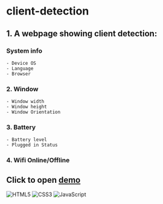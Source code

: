 # client-detection
## 1. A webpage showing client detection:
### System info
    - Device OS
    - Language
    - Browser
### 2. Window
    - Window width
    - Window height
    - Window Orientation
### 3. Battery
    - Battery level
    - Plugged in Status
### 4. Wifi Online/Offline

## Click to open [demo](https://mcguenette.github.io/client-detection-dev/)

![HTML5](https://img.shields.io/badge/html5-%23E34F26.svg?style=for-the-badge&logo=html5&logoColor=white)
![CSS3](https://img.shields.io/badge/css3-%231572B6.svg?style=for-the-badge&logo=css3&logoColor=white)
![JavaScript](https://img.shields.io/badge/javascript-%23323330.svg?style=for-the-badge&logo=javascript&logoColor=%23F7DF1E)
